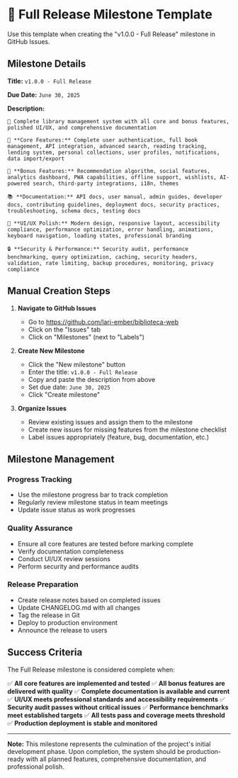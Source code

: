 # 🎯 Full Release Milestone Template

Use this template when creating the "v1.0.0 - Full Release" milestone in GitHub Issues.

## Milestone Details

**Title:** `v1.0.0 - Full Release`

**Due Date:** `June 30, 2025`

**Description:**
```
🚀 Complete library management system with all core and bonus features, polished UI/UX, and comprehensive documentation

🎯 **Core Features:** Complete user authentication, full book management, API integration, advanced search, reading tracking, lending system, personal collections, user profiles, notifications, data import/export

🌟 **Bonus Features:** Recommendation algorithm, social features, analytics dashboard, PWA capabilities, offline support, wishlists, AI-powered search, third-party integrations, i18n, themes

📚 **Documentation:** API docs, user manual, admin guides, developer docs, contributing guidelines, deployment docs, security practices, troubleshooting, schema docs, testing docs

🎨 **UI/UX Polish:** Modern design, responsive layout, accessibility compliance, performance optimization, error handling, animations, keyboard navigation, loading states, professional branding

🔒 **Security & Performance:** Security audit, performance benchmarking, query optimization, caching, security headers, validation, rate limiting, backup procedures, monitoring, privacy compliance
```

## Manual Creation Steps

1. **Navigate to GitHub Issues**
   - Go to https://github.com/lari-ember/biblioteca-web
   - Click on the "Issues" tab
   - Click on "Milestones" (next to "Labels")

2. **Create New Milestone**
   - Click the "New milestone" button
   - Enter the title: `v1.0.0 - Full Release`
   - Copy and paste the description from above
   - Set due date: `June 30, 2025`
   - Click "Create milestone"

3. **Organize Issues**
   - Review existing issues and assign them to the milestone
   - Create new issues for missing features from the milestone checklist
   - Label issues appropriately (feature, bug, documentation, etc.)

## Milestone Management

### Progress Tracking
- Use the milestone progress bar to track completion
- Regularly review milestone status in team meetings
- Update issue status as work progresses

### Quality Assurance
- Ensure all core features are tested before marking complete
- Verify documentation completeness
- Conduct UI/UX review sessions
- Perform security and performance audits

### Release Preparation
- Create release notes based on completed issues
- Update CHANGELOG.md with all changes
- Tag the release in Git
- Deploy to production environment
- Announce the release to users

## Success Criteria

The Full Release milestone is considered complete when:

✅ **All core features are implemented and tested**
✅ **All bonus features are delivered with quality**
✅ **Complete documentation is available and current**
✅ **UI/UX meets professional standards and accessibility requirements**
✅ **Security audit passes without critical issues**
✅ **Performance benchmarks meet established targets**
✅ **All tests pass and coverage meets threshold**
✅ **Production deployment is stable and monitored**

---

**Note:** This milestone represents the culmination of the project's initial development phase. Upon completion, the system should be production-ready with all planned features, comprehensive documentation, and professional polish.